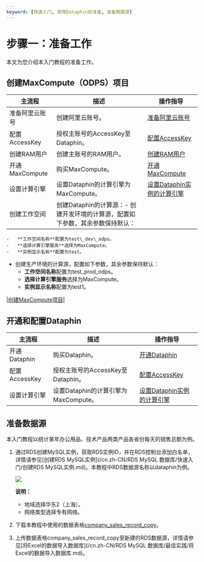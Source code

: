 ```yaml
---
keyword: [快速入门, 使用Dataphin前准备, 准备数据源]
---
```


# 步骤一：准备工作

本文为您介绍本入门教程的准备工作。

## 创建MaxCompute（ODPS）项目

|主流程|描述|操作指导|
|---|--|----|
|准备阿里云账号|创建阿里云账号。|[准备阿里云账号](/cn.zh-CN/准备工作/准备阿里云账号.md)|
|配置AccessKey|授权主账号的AccessKey至Dataphin。|[配置AccessKey](/cn.zh-CN/准备工作/配置AccessKey.md)|
|创建RAM用户|创建主账号的RAM用户。|[创建RAM用户](/cn.zh-CN/准备工作/创建RAM用户.md)|
|开通MaxCompute|购买MaxCompute。|[开通MaxCompute](/cn.zh-CN/准备工作/开通MaxCompute.md)|
|设置计算引擎|设置Dataphin的计算引擎为MaxCompute。|[设置Dataphin实例的计算引擎](/cn.zh-CN/全局管理/管理中心/设置Dataphin实例的计算引擎.md)|
|创建工作空间|创建Dataphin的计算源：-   创建开发环境的计算源，配置如下参数，其余参数保持默认：
    -   **工作空间名称**配置为test\_dev\_odps。
    -   **选择计算引擎服务**选择为MaxCompute。
    -   **实例显示名称**配置为test。
-   创建生产环境的计算源，配置如下参数，其余参数保持默认：
    -   **工作空间名称**配置为test\_prod\_odps。
    -   **选择计算引擎服务**选择为MaxCompute。
    -   **实例显示名称**配置为test1。

|[创建MaxCompute项目](/cn.zh-CN/准备工作/创建MaxCompute项目.md)|

## 开通和配置Dataphin

|主流程|描述|操作指导|
|---|--|----|
|开通Dataphin|购买Dataphin。|[开通Dataphin](/cn.zh-CN/准备工作/开通Dataphin.md)|
|配置AccessKey|授权主账号的AccessKey至Dataphin。|[配置AccessKey](/cn.zh-CN/准备工作/配置AccessKey.md)|
|设置计算引擎|设置Dataphin的计算引擎为MaxCompute。|[设置Dataphin实例的计算引擎](/cn.zh-CN/全局管理/管理中心/设置Dataphin实例的计算引擎.md)|

## 准备数据源

本入门教程以统计某年办公用品、技术产品两类产品各省份每天的销售总额为例。

1.  通过RDS创建MySQL实例，获取RDS实例ID，并在RDS控制台添加白名单，详情请参见[创建RDS MySQL实例](/cn.zh-CN/RDS MySQL 数据库/快速入门/创建RDS MySQL实例.md)。本教程中RDS数据源名称以dataphin为例。

    ![](https://static-aliyun-doc.oss-accelerate.aliyuncs.com/assets/img/zh-CN/6494528951/p67397.png)

    **说明：**

    -   地域选择华东2（上海）。
    -   网络类型选择专有网络。
2.  下载本教程中使用的数据表格[company\_sales\_record\_copy](https://docs-aliyun.cn-hangzhou.oss.aliyun-inc.com/assets/attach/120571/cn_zh/1573028796795/company_sales_recrod_copy.csv)。
3.  上传数据表格company\_sales\_record\_copy至新建的RDS数据源，详情请参见[将Excel的数据导入数据库](/cn.zh-CN/RDS MySQL 数据库/最佳实践/将Excel的数据导入数据库.md)。

